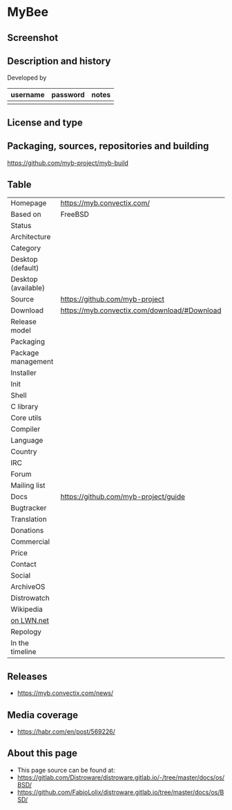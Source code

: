 # MyBee

## Screenshot


## Description and history



Developed by

| username | password | notes |
|----------|----------|-------|
|  |  |  |


## License and type




## Packaging, sources, repositories and building

<https://github.com/myb-project/myb-build>



## Table

|                       |  |
|-----------------------|--|
| Homepage              | <https://myb.convectix.com/> |
| Based on              | FreeBSD |
| Status                |  |
| Architecture          |  |
| Category              |  |
| Desktop (default)     |  |
| Desktop (available)   |  |
| Source                | <https://github.com/myb-project> |
| Download              | <https://myb.convectix.com/download/#Download> |
| Release model         |  |
| Packaging             |  |
| Package management    |  |
| Installer             |  |
| Init                  |  |
| Shell                 |  |
| C library             |  |
| Core utils            |  |
| Compiler              |  |
| Language              |  |
| Country               |  |
| IRC                   |  |
| Forum                 |  |
| Mailing list          |  |
| Docs                  | <https://github.com/myb-project/guide> |
| Bugtracker            |  |
| Translation           |  |
| Donations             |  |
| Commercial            |  |
| Price                 |  |
| Contact               |  |
| Social                | <br> |
| ArchiveOS             |  |
| Distrowatch           |  |
| Wikipedia             |  |
| [on LWN.net](https://lwn.net/Distributions/) |  |
| Repology              |  |
| In the timeline       |  |


## Releases

* <https://myb.convectix.com/news/>


## Media coverage

* <https://habr.com/en/post/569226/>


## About this page

* This page source can be found at:
* <https://gitlab.com/Distroware/distroware.gitlab.io/-/tree/master/docs/os/BSD/>
* <https://github.com/FabioLolix/distroware.gitlab.io/tree/master/docs/os/BSD/>
